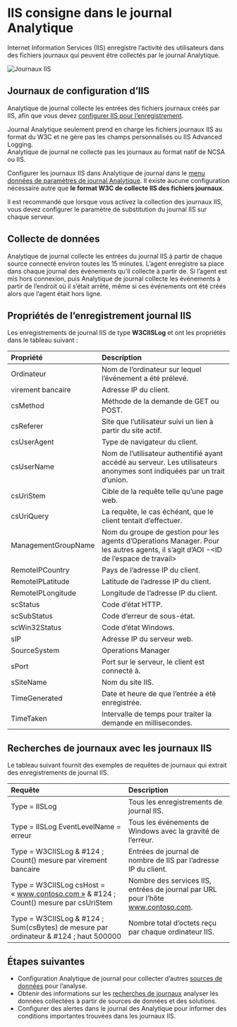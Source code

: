 <properties
   pageTitle="IIS consigne dans le journal Analytique | Microsoft Azure"
   description="Internet Information Services (IIS) enregistre l’activité des utilisateurs dans des fichiers journaux qui peuvent être collectés par le journal Analytique.  Cet article décrit comment configurer la collection des journaux IIS et les détails des enregistrements qu’ils créent dans le référentiel de l’OMS."
   services="log-analytics"
   documentationCenter=""
   authors="bwren"
   manager="jwhit"
   editor="tysonn" />
<tags
   ms.service="log-analytics"
   ms.devlang="na"
   ms.topic="article"
   ms.tgt_pltfrm="na"
   ms.workload="infrastructure-services"
   ms.date="10/18/2016"
   ms.author="bwren" />

# <a name="iis-logs-in-log-analytics"></a>IIS consigne dans le journal Analytique
Internet Information Services (IIS) enregistre l’activité des utilisateurs dans des fichiers journaux qui peuvent être collectés par le journal Analytique.  

![Journaux IIS](media/log-analytics-data-sources-iis-logs/overview.png)

## <a name="configuring-iis-logs"></a>Journaux de configuration d’IIS
Analytique de journal collecte les entrées des fichiers journaux créés par IIS, afin que vous devez [configurer IIS pour l’enregistrement](https://technet.microsoft.com/library/hh831775.aspx).

Journal Analytique seulement prend en charge les fichiers journaux IIS au format du W3C et ne gère pas les champs personnalisés ou IIS Advanced Logging.  
Analytique de journal ne collecte pas les journaux au format natif de NCSA ou IIS.

Configurer les journaux IIS dans Analytique de journal dans le [menu données de paramètres de journal Analytique](log-analytics-data-sources.md#configuring-data-sources).  Il existe aucune configuration nécessaire autre que **le format W3C de collecte IIS des fichiers journaux**.

Il est recommandé que lorsque vous activez la collection des journaux IIS, vous devez configurer le paramètre de substitution du journal IIS sur chaque serveur.


## <a name="data-collection"></a>Collecte de données

Analytique de journal collecte les entrées du journal IIS à partir de chaque source connecté environ toutes les 15 minutes.  L’agent enregistre sa place dans chaque journal des événements qu’il collecte à partir de.  Si l’agent est mis hors connexion, puis Analytique de journal collecte les événements à partir de l’endroit où il s’était arrêté, même si ces événements ont été créés alors que l’agent était hors ligne.


## <a name="iis-log-record-properties"></a>Propriétés de l’enregistrement journal IIS

Les enregistrements de journal IIS de type **W3CIISLog** et ont les propriétés dans le tableau suivant :

| Propriété | Description |
|:--|:--|
| Ordinateur | Nom de l’ordinateur sur lequel l’événement a été prélevé. |
| virement bancaire | Adresse IP du client. |
| csMethod | Méthode de la demande de GET ou POST. |
| csReferer | Site que l’utilisateur suivi un lien à partir du site actif. |
| csUserAgent | Type de navigateur du client. |
| csUserName | Nom de l’utilisateur authentifié ayant accédé au serveur. Les utilisateurs anonymes sont indiquées par un trait d’union. |
| csUriStem | Cible de la requête telle qu’une page web. |
| csUriQuery | La requête, le cas échéant, que le client tentait d’effectuer. |
| ManagementGroupName | Nom du groupe de gestion pour les agents d’Operations Manager.  Pour les autres agents, il s’agit d’AOI -\<ID de l’espace de travail\> |
| RemoteIPCountry | Pays de l’adresse IP du client. |
| RemoteIPLatitude | Latitude de l’adresse IP du client. |
| RemoteIPLongitude | Longitude de l’adresse IP du client. |
| scStatus | Code d’état HTTP. |
| scSubStatus | Code d’erreur de sous-état. |
| scWin32Status | Code d’état Windows. |
| sIP | Adresse IP du serveur web. |
| SourceSystem  | Operations Manager |
| sPort | Port sur le serveur, le client est connecté à. |
| sSiteName | Nom du site IIS. |
| TimeGenerated | Date et heure de que l’entrée a été enregistrée. |
| TimeTaken | Intervalle de temps pour traiter la demande en millisecondes. |

## <a name="log-searches-with-iis-logs"></a>Recherches de journaux avec les journaux IIS

Le tableau suivant fournit des exemples de requêtes de journaux qui extrait des enregistrements de journal IIS.

| Requête | Description |
|:--|:--|
| Type = IISLog | Tous les enregistrements de journal IIS. |
| Type = IISLog EventLevelName = erreur | Tous les événements de Windows avec la gravité de l’erreur. |
| Type = W3CIISLog & #124 ; Count() mesure par virement bancaire | Entrées de journal de nombre de IIS par l’adresse IP du client. |
| Type = W3CIISLog csHost = « www.contoso.com » & #124 ; Count() mesure par csUriStem | Nombre des services IIS, entrées de journal par URL pour l’hôte www.contoso.com. |
| Type = W3CIISLog & #124 ; Sum(csBytes) de mesure par ordinateur & #124 ; haut 500000| Nombre total d’octets reçu par chaque ordinateur IIS. |

## <a name="next-steps"></a>Étapes suivantes

- Configuration Analytique de journal pour collecter d’autres [sources de données](log-analytics-data-sources.md) pour l’analyse.
- Obtenir des informations sur les [recherches de journaux](log-analytics-log-searches.md) analyser les données collectées à partir de sources de données et des solutions.
- Configurer des alertes dans le journal des Analytique pour informer des conditions importantes trouvées dans les journaux IIS.
